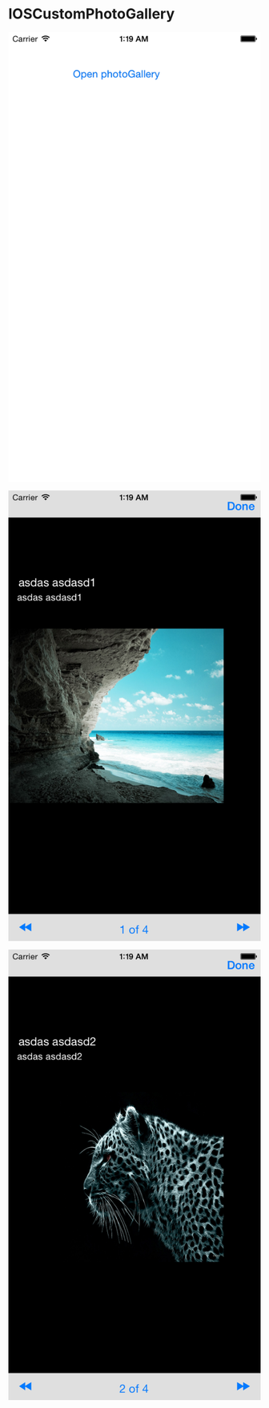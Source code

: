 # IOSCustomPhotoGallery


![alt tag](/dashboard.png)


![alt tag](/screen1.png)

![alt tag](/screen2.png)
